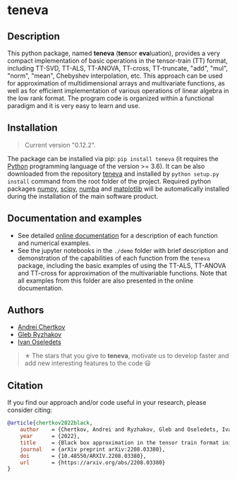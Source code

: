 # teneva


## Description

This python package, named **teneva** (**ten**sor **eva**luation), provides a very compact implementation of basic operations in the tensor-train (TT) format, including TT-SVD, TT-ALS, TT-ANOVA, TT-cross, TT-truncate, "add", "mul", "norm", "mean", Chebyshev interpolation, etc. This approach can be used for approximation of multidimensional arrays and multivariate functions, as well as for efficient implementation of various operations of linear algebra in the low rank format. The program code is organized within a functional paradigm and it is very easy to learn and use.


## Installation

> Current version "0.12.2".

The package can be installed via pip: `pip install teneva` (it requires the [Python](https://www.python.org) programming language of the version >= 3.6). It can be also downloaded from the repository [teneva](https://github.com/AndreiChertkov/teneva) and installed by `python setup.py install` command from the root folder of the project. Required python packages [numpy](https://numpy.org), [scipy](https://www.scipy.org), [numba](https://github.com/numba/numba) and [matplotlib](https://matplotlib.org/) will be automatically installed during the installation of the main software product.


## Documentation and examples

- See detailed [online documentation](https://teneva.readthedocs.io) for a description of each function and numerical examples.
- See the jupyter notebooks in the `./demo` folder with brief description and demonstration of the capabilities of each function from the `teneva` package, including the basic examples of using the TT-ALS, TT-ANOVA and TT-cross for approximation of the multivariable functions. Note that all examples from this folder are also presented in the online documentation.


## Authors

- [Andrei Chertkov](https://github.com/AndreiChertkov)
- [Gleb Ryzhakov](https://github.com/G-Ryzhakov)
- [Ivan Oseledets](https://github.com/oseledets)

> ✭ The stars that you give to **teneva**, motivate us to develop faster and add new interesting features to the code 😃


## Citation

If you find our approach and/or code useful in your research, please consider citing:

```bibtex
@article{chertkov2022black,
    author    = {Chertkov, Andrei and Ryzhakov, Gleb and Oseledets, Ivan},
    year      = {2022},
    title     = {Black box approximation in the tensor train format initialized by ANOVA decomposition},
    journal   = {arXiv preprint arXiv:2208.03380},
    doi       = {10.48550/ARXIV.2208.03380},
    url       = {https://arxiv.org/abs/2208.03380}
}
```

